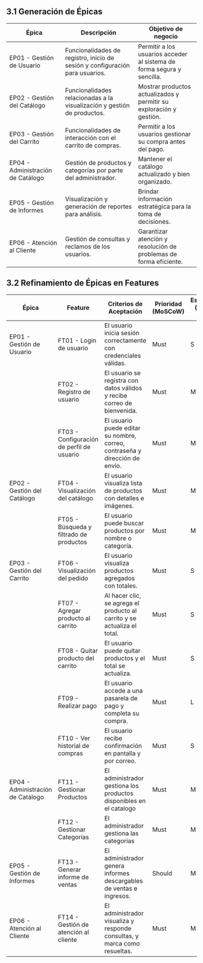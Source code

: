 
## 3.1 Generación de Épicas

| Épica                    | Descripción                                                                 | Objetivo de negocio                                                                 |
|-------------------------|------------------------------------------------------------------------------|--------------------------------------------------------------------------------------|
| EP01 - Gestión de Usuario      | Funcionalidades de registro, inicio de sesión y configuración para usuarios.               | Permitir a los usuarios acceder al sistema de forma segura y sencilla.             |
| EP02 - Gestión del Catálogo    | Funcionalidades relacionadas a la visualización y gestión de productos.     | Mostrar productos actualizados y permitir su exploración y gestión.                |
| EP03 - Gestión del Carrito     | Funcionalidades de interacción con el carrito de compras.                   | Permitir a los usuarios gestionar su compra antes del pago.                        |
| EP04 - Administración de Catálogo| Gestión de productos y categorías por parte del administrador.            | Mantener el catálogo actualizado y bien organizado.                                |
| EP05 - Gestión de Informes     | Visualización y generación de reportes para análisis.                       | Brindar información estratégica para la toma de decisiones.                        |
| EP06 - Atención al Cliente     | Gestión de consultas y reclamos de los usuarios.                            | Garantizar atención y resolución de problemas de forma eficiente.                  |

## 3.2 Refinamiento de Épicas en Features

| Épica                        | Feature                          | Criterios de Aceptación                                                                 | Prioridad (MoSCoW) | Estimación (T-shirt sizing) |
|-----------------------------|----------------------------------|------------------------------------------------------------------------------------------|--------------------|-----------------------------|
| EP01 - Gestión de Usuario   | FT01 - Login de usuario                 | El usuario inicia sesión correctamente con credenciales válidas.                        | Must               | S                           |
|                             | FT02 - Registro de usuario              | El usuario se registra con datos válidos y recibe correo de bienvenida.                 | Must               | M                           |
|                             | FT03 - Configuración de perfil de usuario | El usuario puede editar su nombre, correo, contraseña y dirección de envío.           | Must               | M                           |
| EP02 - Gestión del Catálogo | FT04 - Visualización del catálogo       | El usuario visualiza lista de productos con detalles e imágenes.                        | Must               | M                           |
|                             | FT05 - Búsqueda y filtrado de productos | El usuario puede buscar productos por nombre o categoría.                               | Must               | M                           |
| EP03 - Gestión del Carrito  | FT06 - Visualización del pedido         | El usuario visualiza productos agregados con totales.                                   | Must               | S                           |
|                             | FT07 - Agregar producto al carrito      | Al hacer clic, se agrega el producto al carrito y se actualiza el total.                | Must               | S                           |
|                             | FT08 - Quitar producto del carrito      | El usuario puede quitar productos y el total se actualiza.                              | Must               | S                           |
|                             | FT09 - Realizar pago                    | El usuario accede a una pasarela de pago y completa su compra.                          | Must               | L                           |
|                             | FT10 - Ver historial de compras         | El usuario recibe confirmación en pantalla y por correo.                                | Must               | S                           |
| EP04 - Administración de Catálogo | FT11 - Gestionar Productos              | El administrador gestiona los productos disponibles en el catalogo                | Must               | M                           |
|                             | FT12 - Gestionar Categorias             | El administrador gestiona las categorias                                                | Must               | M                           |
| EP05 - Gestión de Informes  | FT13 - Generar informe de ventas        | El administrador genera informes descargables de ventas e ingresos.                     | Should             | M                           |
| EP06 - Atención al Cliente  | FT14 - Gestión de atención al cliente   | El administrador visualiza y responde consultas, y marca como resueltas.                | Must               | M                           |
